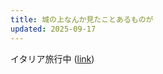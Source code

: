 ```yaml
---
title: 城の上なんか見たことあるものが
updated: 2025-09-17
---
```

イタリア旅行中 ([link](https://sotaro.io/travel/2025-09-13-napoli))